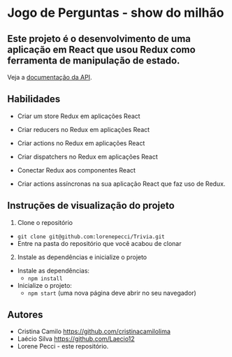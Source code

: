 
# Jogo de Perguntas - show do milhão
## Este projeto é o desenvolvimento de uma aplicação em React que usou Redux como ferramenta de manipulação de estado.

Veja a [documentação da API](https://opentdb.com/api_config.php).

## Habilidades

- Criar um store Redux em aplicações React

- Criar reducers no Redux em aplicações React

- Criar actions no Redux em aplicações React

- Criar dispatchers no Redux em aplicações React

- Conectar Redux aos componentes React

- Criar actions assíncronas na sua aplicação React que faz uso de Redux.

## Instruções de visualização do projeto

1. Clone o repositório

- `git clone git@github.com:lorenepecci/Trivia.git`
- Entre na pasta do repositório que você acabou de clonar

2. Instale as dependências e inicialize o projeto

- Instale as dependências:
  - `npm install`
- Inicialize o projeto:
  - `npm start` (uma nova página deve abrir no seu navegador)

## Autores
- Cristina Camilo https://github.com/cristinacamilolima
- Laécio Silva https://github.com/Laecio12
- Lorene Pecci - este repositório.

